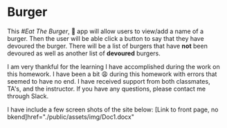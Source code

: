 # Burger

This *#Eat The Burger*, :hamburger: app will allow users to view/add a name of a burger.  Then the user will be able click a button to say that they have devoured the burger.  There will be a list of burgers that have **not** been devoured as well as another list of **devoured** burgers.

I am very thankful for the learning I have accomplished during the work on this homework.  I have been a bit :weary: during this homework with errors that seemed to have no end.  I have received support from both classmates, TA's, and the instructor.  If you have any questions, please contact me through Slack.

I have include a few screen shots of the site below:
[Link to front page, no bkend]href="./public/assets/img/Doc1.docx"